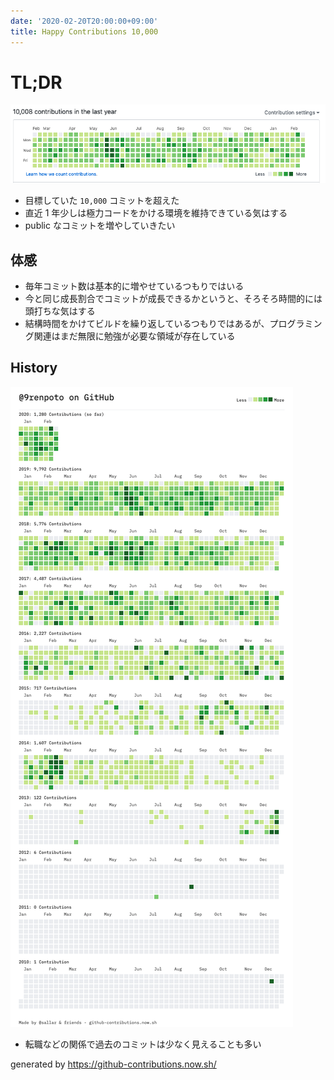 ```yaml
---
date: '2020-02-20T20:00:00+09:00'
title: Happy Contributions 10,000
---
```


# TL;DR

![current commit](./current.png)

- 目標していた `10,000` コミットを超えた
- 直近 1 年少しは極力コードをかける環境を維持できている気はする
- public なコミットを増やしていきたい

## 体感

- 毎年コミット数は基本的に増やせているつもりではいる
- 今と同じ成長割合でコミットが成長できるかというと、そろそろ時間的には頭打ちな気はする
- 結構時間をかけてビルドを繰り返しているつもりではあるが、プログラミング関連はまだ無限に勉強が必要な領域が存在している

## History

![image](./contributions.png)

- 転職などの関係で過去のコミットは少なく見えることも多い

generated by <https://github-contributions.now.sh/>
